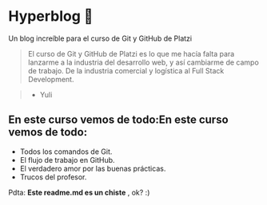 # Hyperblog 💚 
Un blog increíble para el curso de Git y GitHub de Platzi
> El curso de Git y GitHub de Platzi es lo que me hacía falta para lanzarme a la industria del desarrollo web, y así cambiarme de campo de trabajo.
> De la industria comercial y logística al Full Stack Development.

> - Yuli 

## En este curso vemos de todo:En este curso vemos de todo:
- Todos los comandos de Git.
- El flujo de trabajo en GitHub.
- El verdadero amor por las buenas prácticas.
- Trucos del profesor.


Pdta: **Este readme.md es un chiste** , ok? :)